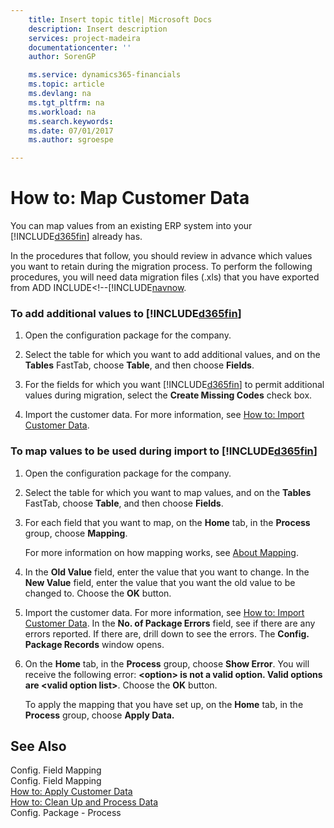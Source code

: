 ```yaml
---
    title: Insert topic title| Microsoft Docs
    description: Insert description
    services: project-madeira
    documentationcenter: ''
    author: SorenGP

    ms.service: dynamics365-financials
    ms.topic: article
    ms.devlang: na
    ms.tgt_pltfrm: na
    ms.workload: na
    ms.search.keywords:
    ms.date: 07/01/2017
    ms.author: sgroespe

---
```

# How to: Map Customer Data
You can map values from an existing ERP system into your [!INCLUDE[d365fin](includes/d365fin_md.md)] already has.  
  
 In the procedures that follow, you should review in advance which values you want to retain during the migration process. To perform the following procedures, you will need data migration files \(.xls\) that you have exported from ADD INCLUDE<!--[!INCLUDE[navnow](../../includes/how-to-export-migration-tables.md).  
  
### To add additional values to [!INCLUDE[d365fin](includes/d365fin_md.md)]  
  
1.  Open the configuration package for the company.  
  
2.  Select the table for which you want to add additional values, and on the **Tables** FastTab, choose **Table**, and then choose **Fields**.  
  
3.  For the fields for which you want [!INCLUDE[d365fin](includes/d365fin_md.md)] to permit additional values during migration, select the **Create Missing Codes** check box.  
  
4.  Import the customer data. For more information, see [How to: Import Customer Data](../how-to-import-customer-data.md).  
  
### To map values to be used during import to [!INCLUDE[d365fin](includes/d365fin_md.md)]  
  
1.  Open the configuration package for the company.  
  
2.  Select the table for which you want to map values, and on the **Tables** FastTab, choose **Table**, and then choose **Fields**.  
  
3.  For each field that you want to map, on the **Home** tab, in the **Process** group, choose **Mapping**.  
  
     For more information on how mapping works, see [About Mapping](../about-mapping.md).  
  
4.  In the **Old Value** field, enter the value that you want to change. In the **New Value** field, enter the value that you want the old value to be changed to. Choose the **OK** button.  
  
5.  Import the customer data. For more information, see [How to: Import Customer Data](../how-to-import-customer-data.md). In the **No. of Package Errors** field, see if there are any errors reported. If there are, drill down to see the errors. The **Config. Package Records** window opens.  
  
6.  On the **Home** tab, in the **Process** group, choose **Show Error**. You will receive the following error: **\<option\> is not a valid option. Valid options are \<valid option list\>**. Choose the **OK** button.  
  
     To apply the mapping that you have set up, on the **Home** tab, in the **Process** group, choose **Apply Data.**  
  
## See Also  
 Config. Field Mapping   
 Config. Field Mapping   
 [How to: Apply Customer Data](../how-to-apply-customer-data.md)   
 [How to: Clean Up and Process Data](../how-to-clean-up-and-process-data.md)   
 Config. Package - Process